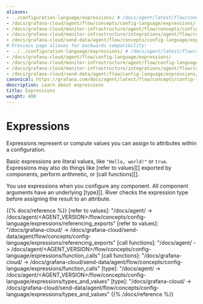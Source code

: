 ```yaml
---
aliases:
- ../configuration-language/expressions/ # /docs/agent/latest/flow/concepts/configuration-language/expressions/
- /docs/grafana-cloud/agent/flow/concepts/config-language/expressions/
- /docs/grafana-cloud/monitor-infrastructure/agent/flow/concepts/config-language/expressions/
- /docs/grafana-cloud/monitor-infrastructure/integrations/agent/flow/concepts/config-language/expressions/
- /docs/grafana-cloud/send-data/agent/flow/concepts/config-language/expressions/
# Previous page aliases for backwards compatibility:
- ../../configuration-language/expressions/ # /docs/agent/latest/flow/configuration-language/expressions/
- /docs/grafana-cloud/agent/flow/config-language/expressions/
- /docs/grafana-cloud/monitor-infrastructure/agent/flow/config-language/expressions/
- /docs/grafana-cloud/monitor-infrastructure/integrations/agent/flow/config-language/expressions/
- /docs/grafana-cloud/send-data/agent/flow/config-language/expressions/
canonical: https://grafana.com/docs/agent/latest/flow/concepts/config-language/expressions/
description: Learn about expressions
title: Expressions
weight: 400
---
```


# Expressions

Expressions represent or compute values you can assign to attributes within a configuration.

Basic expressions are literal values, like `"Hello, world!"` or `true`.
Expressions may also do things like [refer to values][] exported by components, perform arithmetic, or [call functions][].

You use expressions when you configure any component.
All component arguments have an underlying [type][].
River checks the expression type before assigning the result to an attribute.

{{% docs/reference %}}
[refer to values]: "/docs/agent/ -> /docs/agent/<AGENT_VERSION>/flow/concepts/config-language/expressions/referencing_exports"
[refer to values]: "/docs/grafana-cloud/ -> /docs/grafana-cloud/send-data/agent/flow/concepts/config-language/expressions/referencing_exports"
[call functions]: "/docs/agent/ -> /docs/agent/<AGENT_VERSION>/flow/concepts/config-language/expressions/function_calls"
[call functions]: "/docs/grafana-cloud/ -> /docs/grafana-cloud/send-data/agent/flow/concepts/config-language/expressions/function_calls"
[type]: "/docs/agent/ -> /docs/agent/<AGENT_VERSION>/flow/concepts/config-language/expressions/types_and_values"
[type]: "/docs/grafana-cloud/ -> /docs/grafana-cloud/send-data/agent/flow/concepts/config-language/expressions/types_and_values"
{{% /docs/reference %}}
